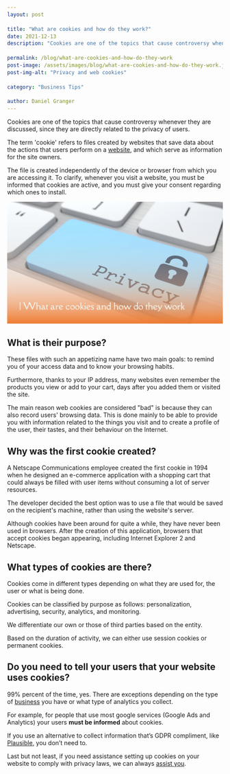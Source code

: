 ```yaml
---
layout: post

title: "What are cookies and how do they work?"
date: 2021-12-13
description: "Cookies are one of the topics that cause controversy whenever they are discussed, since they are directly related to the privacy of users."

permalink: /blog/what-are-cookies-and-how-do-they-work
post-image: /assets/images/blog/what-are-cookies-and-how-do-they-work.jpg
post-img-alt: "Privacy and web cookies"

category: "Business Tips"

author: Daniel Granger
---
```



Cookies are one of the topics that cause controversy whenever they are discussed, since they are directly related to the privacy of users.

The term 'cookie' refers to files created by websites that save data about the actions that users perform on a [website](https://polax.co.uk/blog/why-you-need-a-website-for-your-business), and which serve as information for the site owners.

The file is created independently of the device or browser from which you are accessing it. To clarify, whenever you visit a website, you must be informed that cookies are active, and you must give your consent regarding which ones to install.

![Privacy and web cookies](/assets/images/blog/what-are-cookies-and-how-do-they-work.jpg)

## What is their purpose?

These files with such an appetizing name have two main goals: to remind you of your access data and to know your browsing habits.

Furthermore, thanks to your IP address, many websites even remember the products you view or add to your cart, days after you added them or visited the site.

The main reason web cookies are considered "bad" is because they can also record users' browsing data. This is done mainly to be able to provide you with information related to the things you visit and to create a profile of the user, their tastes, and their behaviour on the Internet.

## Why was the first cookie created?

A Netscape Communications employee created the first cookie in 1994 when he designed an e-commerce application with a shopping cart that could always be filled with user items without consuming a lot of server resources.

The developer decided the best option was to use a file that would be saved on the recipient's machine, rather than using the website's server.

Although cookies have been around for quite a while, they have never been used in browsers. After the creation of this application, browsers that accept cookies began appearing, including Internet Explorer 2 and Netscape.

## What types of cookies are there?

Cookies come in different types depending on what they are used for, the user or what is being done.

Cookies can be classified by purpose as follows: personalization, advertising, security, analytics, and monitoring.

We differentiate our own or those of third parties based on the entity.

Based on the duration of activity, we can either use session cookies or permanent cookies.

## Do you need to tell your users that your website uses cookies?

99% percent of the time, yes. There are exceptions depending on the type of [business](https://polax.co.uk/blog/a-guide-to-position-your-local-business-on-google-my-business) you have or what type of analytics you collect.

For example, for people that use most google services (Google Ads and Analytics) your users **must be informed** about cookies.

If you use an alternative to collect information that’s GDPR compliment, like [Plausible](https://plausible.io/), you don’t need to.

Last but not least, if you need assistance setting up cookies on your website to comply with privacy laws, we can always [assist you](https://polax.co.uk/contact).